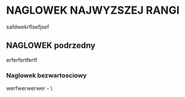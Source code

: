 # NAGLOWEK NAJWYZSZEJ RANGI
safdwekrflsefjsef
## NAGLOWEK podrzedny
erferfertfertf
### Naglowek bezwartosciowy
werfwerwerwer
\- \
